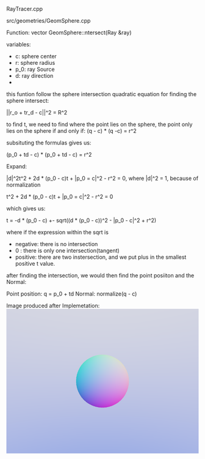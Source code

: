 RayTracer.cpp




src/geometries/GeomSphere.cpp

Function: vector<Intersection> GeomSphere::ntersect(Ray &ray)

variables:
- c: sphere center
- r: sphere radius
- p_0: ray Source
- d: ray direction
- 
this funtion follow the sphere intersection quadratic equation for finding the sphere intersect:

||r_o + tr_d - c||^2 = R^2

to find t, we need to find where the point lies on the sphere, the point only lies on the sphere if and only if: (q - c) * (q -c) = r^2

subsituting the formulas gives us:

(p_0 + td - c) * (p_0 + td - c) = r^2

Expand:

|d|^2t^2 + 2d * (p_0 - c)t + |p_0 = c|^2 - r^2 = 0,
where |d|^2 = 1, because of normalization

t^2 + 2d * (p_0 - c)t + |p_0 = c|^2 - r^2 = 0

which gives us:

t = -d * (p_0 - c) +- sqrt((d * (p_0 - c))^2 - |p_0 - c|^2 + r^2)

where if the expression within the sqrt is
  - negative: there is no intersection
  - 0 : there is only one intersection(tangent)
  - positive: there are two instersection, and we put plus in the smallest positive t value.

after finding the intersection, we would then find the point posiiton and the Normal:

Point position: q = p_0 + td
Normal: normalize(q - c)

Image produced after Implemetation:
![image](images/Task2.1.png)



